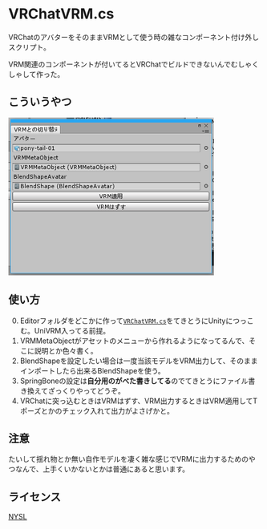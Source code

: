 # VRChatVRM.cs

VRChatのアバターをそのままVRMとして使う時の雑なコンポーネント付け外しスクリプト。

VRM関連のコンポーネントが付いてるとVRChatでビルドできないんでむしゃくしゃして作った。

## こういうやつ

![スクショ](image.png)

## 使い方

0. Editorフォルダをどこかに作って[`VRChatVRM.cs`](VRChatVRM.cs)をてきとうにUnityにつっこむ。UniVRM入ってる前提。
1. VRMMetaObjectがアセットのメニューから作れるようになってるんで、そこに説明とか色々書く。
2. BlendShapeを設定したい場合は一度当該モデルをVRM出力して、そのままインポートしたら出来るBlendShapeを使う。
3. SpringBoneの設定は**自分用のがべた書きしてる**のでてきとうにファイル書き換えてざっくりやってどうぞ。
4. VRChatに突っ込むときはVRMはずす、VRM出力するときはVRM適用してTポーズとかのチェック入れて出力がよさげかと。

## 注意

たいして揺れ物とか無い自作モデルを凄く雑な感じでVRMに出力するためのやつなんで、上手くいかないとかは普通にあると思います。

## ライセンス

[NYSL](http://www.kmonos.net/nysl/)
